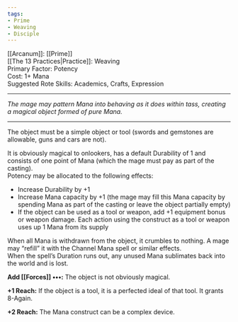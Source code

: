 ```yaml
---
tags:
- Prime
- Weaving
- Disciple
---
```


[[Arcanum]]: [[Prime]]\
[[The 13 Practices|Practice]]: Weaving\
Primary Factor: Potency\
Cost: 1+ Mana\
Suggested Rote Skills: Academics, Crafts, Expression

---

_The mage may pattern Mana into behaving as it does within tass, creating a magical object formed of pure Mana._

---

The object must be a simple object or tool (swords and gemstones are allowable, guns and cars are not).

It is obviously magical to onlookers, has a default Durability of 1 and consists of one point of Mana (which the mage must pay as part of the casting).\
Potency may be allocated to the following effects:
- Increase Durability by +1
- Increase Mana capacity by +1 (the mage may fill this Mana capacity by spending Mana as part of the casting or leave the object partially empty)
- If the object can be used as a tool or weapon, add +1 equipment bonus or weapon damage. Each action using the construct as a tool or weapon uses up 1 Mana from its supply

When all Mana is withdrawn from the object, it crumbles to nothing. A mage may “refill” it with the Channel Mana spell or similar effects.\
When the spell’s Duration runs out, any unused Mana sublimates back into the world and is lost.

**Add [[Forces]] •••:** The object is not obviously magical.

**+1 Reach:** If the object is a tool, it is a perfected ideal of that tool. It grants 8-Again.

**+2 Reach:** The Mana construct can be a complex device.